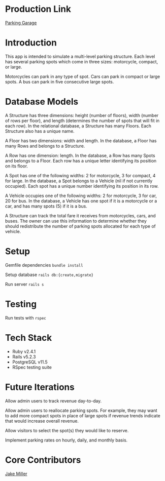 # Production Link

[Parking Garage](https://also-parking-garage.herokuapp.com/)

# Introduction

This app is intended to simulate a multi-level parking structure. Each level has several parking spots which come in three sizes: motorcycle, compact, or large.

Motorcycles can park in any type of spot. Cars can park in compact or large spots. A bus can park in five consecutive large spots.

# Database Models

A Structure has three dimensions: height (number of floors), width (number of rows per floor), and length (determines the number of spots that will fit in each row). In the relational database, a Structure has many Floors. Each Structure also has a unique name.

A Floor has two dimensions: width and length. In the database, a Floor has many Rows and belongs to a Structure.

A Row has one dimension: length. In the database, a Row has many Spots and belongs to a Floor. Each row has a unique letter identifying its position on its floor.

A Spot has one of the following widths: 2 for motorcycle, 3 for compact, 4 for large. In the database, a Spot belongs to a Vehicle (nil if not currently occupied). Each spot has a unique number identifying its position in its row.

A Vehicle occupies one of the following widths: 2 for motorcycle, 3 for car, 20 for bus. In the database, a Vehicle has one spot if it is a motorcycle or a car, and has many spots (5) if it is a bus.

A Structure can track the total fare it receives from motorcycles, cars, and buses. The owner can use this information to determine whether they should redistribute the number of parking spots allocated for each type of vehicle.

# Setup

Gemfile dependencies `bundle install`

Setup database
`rails db:{create,migrate}`

Run server `rails s`

# Testing

Run tests with
`rspec`

# Tech Stack

* Ruby v2.4.1
* Rails v5.2.3
* PostgreSQL v11.5
* RSpec testing suite

# Future Iterations

Allow admin users to track revenue day-to-day.

Allow admin users to reallocate parking spots. For example, they may want to add more compact spots in place of large spots if revenue trends indicate that would increase overall revenue.

Allow visitors to select the spot(s) they would like to reserve.

Implement parking rates on hourly, daily, and monthly basis.

# Core Contributors

[Jake Miller](https://github.com/Jake0Miller)
